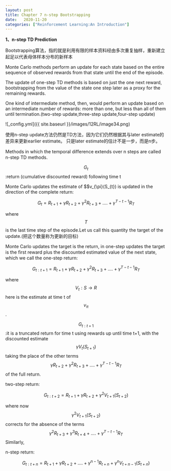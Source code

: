 ```yaml
---
layout: post
title: Chapter 7 n-step Bootstrapping
date:   2020-11-20
categories: ["Reinforcement Learning:An Introduction"]
---
```




**1、n-step TD Prediction**   

Bootstrapping算法，指的就是利用有限的样本资料经由多次重复抽样，重新建立起足以代表母体样本分布的新样本

Monte Carlo methods perform an update for each state based on the entire sequence of observed rewards from that state until the end of the episode.

The update of one-step TD methods  is based on just the one next reward, bootstrapping from the value of the state one step later as a proxy for the remaining rewards.

One kind of intermediate method, then, would perform an update based on an intermediate number of rewards: more than one, but less than all of them until termination.(two-step update,three-step update,four-step update)

![_config.yml]({{ site.baseurl }}/images/12RL/image34.png)  

使用n-step update方法仍然是TD方法，因为它们仍然根据其与later estimate的差异来更新earlier estimate。 只是later estimate的估计不是一步，而是n步。

Methods in which the temporal diﬀerence extends over n steps are called n-step TD methods. 

$$G_{t}$$:return (cumulative discounted reward) following time t  

Monte Carlo updates the estimate of $$v_{\pi}(S_{t}) is updated in the direction of the complete return:  

$$G_{t} = R_{t+1} + \gamma R_{t+2} + \gamma^2 R_{t+3} + ....+\gamma^{T-t-1} R_{T}$$

where $$T$$ is the last time step of the episode.Let us call this quantity the target of the update.(把这个数量称为更新的目标)   

Monte Carlo updates the target is the return, in one-step updates the target is the ﬁrst reward plus the discounted estimated value of the next state, which we call the one-step return:

$$G_{t:t+1} = R_{t+1} + \gamma R_{t+2} + \gamma^2 R_{t+3} + ....+\gamma^{T-t-1} R_{T}$$

where $$V_{t}:S \to R$$ here is the estimate at time t of $$v_{\pi}$$.  

$$G_{t:t+1}$$:it is a truncated return for time t using rewards up until time t+1, with the discounted estimate$$\gamma V_{t}(S_{t+1}) $$taking the place of the other terms $$\gamma R_{t+2} + \gamma^2 R_{t+3} + ....+\gamma^{T-t-1} R_{T}$$of the full return.   

two-step return:   

$$G_{t:t+2} = R_{t+1} + \gamma R_{t+2} + \gamma^2 V_{t+1}(S_{t+2})$$

where now $$\gamma^2 V_{t+1}(S_{t+2})$$ corrects for the absence of the terms $$ \gamma^2 R_{t+3} + \gamma^3 R_{t+4}+....+\gamma^{T-t-1} R_{T}$$ Similarly, 

n-step return:

$$G_{t:t+n} = R_{t+1} + \gamma R_{t+2} + ....+\gamma^{n-1}R_{t+n} + \gamma^{n}V_{t+n-1}(S_{t+n})$$